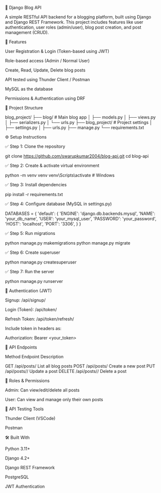 📝 Django Blog API

A simple RESTful API backend for a blogging platform, built using Django and Django REST Framework. This project includes features like user authentication, user roles (admin/user), blog post creation, and post management (CRUD).


🚀 Features

User Registration & Login (Token-based using JWT)

Role-based access (Admin / Normal User)

Create, Read, Update, Delete blog posts

API tested using Thunder Client / Postman

MySQL as the database

Permissions & Authentication using DRF



📂 Project Structure

blog_project/
├── blog/                  # Main blog app
│   ├── models.py
│   ├── views.py
│   ├── serializers.py
│   └── urls.py
├── blog_project/          # Project settings
│   ├── settings.py
│   ├── urls.py
├── manage.py
└── requirements.txt


⚙ Setup Instructions

✅ Step 1: Clone the repository

git clone https://github.com/swarupkumar2004/blog-api.git
cd blog-api

✅ Step 2: Create & activate virtual environment

python -m venv venv
venv\Scripts\activate    # Windows

✅ Step 3: Install dependencies

pip install -r requirements.txt

✅ Step 4: Configure database (MySQL in settings.py)

DATABASES = {
    'default': {
        'ENGINE': 'django.db.backends.mysql',
        'NAME': 'your_db_name',
        'USER': 'your_mysql_user',
        'PASSWORD': 'your_password',
        'HOST': 'localhost',
        'PORT': '3306',
    }
}

✅ Step 5: Run migrations

python manage.py makemigrations
python manage.py migrate

✅ Step 6: Create superuser

python manage.py createsuperuser

✅ Step 7: Run the server

python manage.py runserver


🔐 Authentication (JWT)

Signup: /api/signup/

Login (Token): /api/token/

Refresh Token: /api/token/refresh/


Include token in headers as:

Authorization: Bearer <your_token>


📮 API Endpoints

Method	Endpoint	Description

GET	/api/posts/	List all blog posts
POST	/api/posts/	Create a new post
PUT	/api/posts/<id>/	Update a post
DELETE	/api/posts/<id>/	Delete a post



👤 Roles & Permissions

Admin: Can view/edit/delete all posts

User: Can view and manage only their own posts



🧪 API Testing Tools

Thunder Client (VSCode)

Postman


🛠 Built With

Python 3.11+

Django 4.2+

Django REST Framework

PostgreSQL

JWT Authentication
